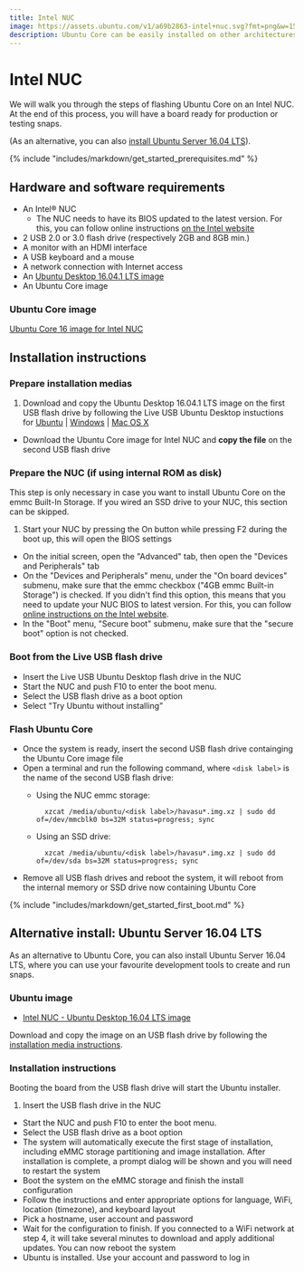 ```yaml
---
title: Intel NUC
image: https://assets.ubuntu.com/v1/a69b2863-intel+nuc.svg?fmt=png&w=150
description: Ubuntu Core can be easily installed on other architectures like Intel® 64 bits.
---
```

# Intel NUC

We will walk you through the steps of flashing Ubuntu Core on an Intel NUC. At the end of this process, you will have a board ready for production or testing snaps.

(As an alternative, you can also [install Ubuntu Server 16.04 LTS](#alternative-install:-ubuntu-server-16.04-lts)).

{% include "includes/markdown/get_started_prerequisites.md" %}

## Hardware and software requirements

 * An Intel® NUC
    * The NUC needs to have its BIOS updated to the latest version. For this, you can follow online instructions [on the Intel website](http://www.intel.com/content/www/us/en/support/boards-and-kits/000005850.html)
 * 2 USB 2.0 or 3.0 flash drive (respectively 2GB and 8GB min.)
 * A monitor with an HDMI interface
 * A USB keyboard and a mouse
 * A network connection with Internet access
 * An [Ubuntu Desktop 16.04.1 LTS image](http://releases.ubuntu.com/16.04.1/ubuntu-16.04.1-desktop-amd64.iso)
 * An Ubuntu Core image

### Ubuntu Core image

[Ubuntu Core 16 image for Intel NUC](http://people.canonical.com/~platform/snappy/havasu/uc-series16-beta-image/havasu-20161021070243.img.xz)

## Installation instructions

### Prepare installation medias

 1. Download and copy the Ubuntu Desktop 16.04.1 LTS image on the first USB flash drive by following the Live USB Ubuntu Desktop instuctions for [Ubuntu](https://www.ubuntu.com/download/desktop/create-a-usb-stick-on-ubuntu) | [Windows](https://www.ubuntu.com/download/desktop/create-a-usb-stick-on-windows) | [Mac OS X](https://www.ubuntu.com/download/desktop/create-a-usb-stick-on-mac-osx)
 * Download the Ubuntu Core image for Intel NUC and **copy the file** on the second USB flash drive

### Prepare the NUC (if using internal ROM as disk)

This step is only necessary in case you want to install Ubuntu Core on the emmc Built-In Storage. If you wired an SSD drive to your NUC, this section can be skipped.

 1. Start your NUC by pressing the On button while pressing F2 during the boot up, this will open the BIOS settings
 * On the initial screen, open the "Advanced" tab, then open the "Devices and Peripherals" tab
 * On the "Devices and Peripherals" menu, under the "On board devices" submenu, make sure that the emmc checkbox ("4GB emmc Built-in Storage") is checked. If you didn't find this option, this means that you need to update your NUC BIOS to latest version. For this, you can follow [online instructions on the Intel website](http://www.intel.com/content/www/us/en/support/boards-and-kits/000005850.html).
 * In the "Boot" menu, "Secure boot" submenu, make sure that the "secure boot" option is not checked.

### Boot from the Live USB flash drive

 * Insert the Live USB Ubuntu Desktop flash drive in the NUC
 * Start the NUC and push F10 to enter the boot menu.
 * Select the USB flash drive as a boot option
 * Select "Try Ubuntu without installing”

### Flash Ubuntu Core

 * Once the system is ready, insert the second USB flash drive containging the Ubuntu Core image file
 * Open a terminal and run the following command, where `<disk label>` is the name of the second USB flash drive:
    * Using the NUC emmc storage:

            xzcat /media/ubuntu/<disk label>/havasu*.img.xz | sudo dd of=/dev/mmcblk0 bs=32M status=progress; sync

    * Using an SSD drive:

            xzcat /media/ubuntu/<disk label>/havasu*.img.xz | sudo dd of=/dev/sda bs=32M status=progress; sync

 * Remove all USB flash drives and reboot the system, it will reboot from the internal memory or SSD drive now containing Ubuntu Core

{% include "includes/markdown/get_started_first_boot.md" %}

## Alternative install: Ubuntu Server 16.04 LTS

As an alternative to Ubuntu Core, you can also install Ubuntu Server 16.04 LTS, where you can use your favourite development tools to create and run snaps.

### Ubuntu image

* [Intel NUC - Ubuntu Desktop 16.04 LTS image](http://people.canonical.com/~platform/snappy/nuc/ubuntu-server-16.04.1-20160817-0.iso)

Download and copy the image on an USB flash drive by following the [installation media instructions](/core/get-started/installation-medias).

### Installation instructions

Booting the board from the USB flash drive will start the Ubuntu installer.

1. Insert the USB flash drive in the NUC
* Start the NUC and push F10 to enter the boot menu.
* Select the USB flash drive as a boot option
* The system will automatically execute the first stage of installation, including eMMC storage partitioning and image installation. After installation is complete, a prompt dialog will be shown and you will need to restart the system
* Boot the system on the eMMC storage and finish the install configuration
* Follow the instructions and enter appropriate options for language, WiFi, location (timezone), and keyboard layout
* Pick a hostname, user account and password
* Wait for the configuration to finish. If you connected to a WiFi network at step 4, it will take several minutes to download and apply additional updates. You can now reboot the system
* Ubuntu is installed. Use your account and password to log in
